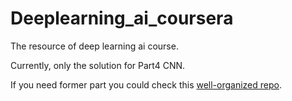 # Deeplearning_ai_coursera
The resource of deep learning ai course.  

Currently, only the solution for Part4 CNN.

If you need former part you could check this [well-organized repo](https://github.com/Kulbear/deep-learning-coursera).


